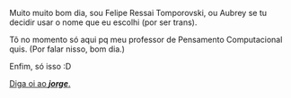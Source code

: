 Muito muito bom dia, sou Felipe Ressai Tomporovski, ou Aubrey se tu decidir usar o nome que eu escolhi (por ser trans).

Tô no momento só aqui pq meu professor de Pensamento Computacional quis. (Por falar nisso, bom dia.)

Enfim, só isso :D

[Diga oi ao ***jorge***.](https://media1.tenor.com/m/pRwqrr4653cAAAAd/dance-disco.gif)
